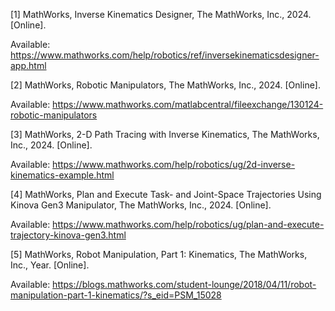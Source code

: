 [1] MathWorks, Inverse Kinematics Designer, The MathWorks, Inc., 2024. [Online].

  Available: https://www.mathworks.com/help/robotics/ref/inversekinematicsdesigner-app.html


[2] MathWorks, Robotic Manipulators, The MathWorks, Inc., 2024. [Online]. 

  Available: https://www.mathworks.com/matlabcentral/fileexchange/130124-robotic-manipulators

[3] MathWorks, 2-D Path Tracing with Inverse Kinematics, The MathWorks, Inc., 2024. [Online].

  Available: https://www.mathworks.com/help/robotics/ug/2d-inverse-kinematics-example.html

[4] MathWorks, Plan and Execute Task- and Joint-Space Trajectories Using Kinova Gen3 Manipulator, The MathWorks, Inc., 2024. [Online]. 

  Available: https://www.mathworks.com/help/robotics/ug/plan-and-execute-trajectory-kinova-gen3.html

[5] MathWorks, Robot Manipulation, Part 1: Kinematics, The MathWorks, Inc., Year. [Online]. 

  Available: https://blogs.mathworks.com/student-lounge/2018/04/11/robot-manipulation-part-1-kinematics/?s_eid=PSM_15028
